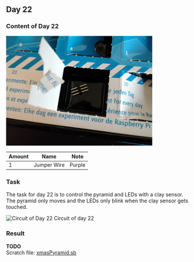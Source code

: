 ## Day 22

### Content of Day 22

![Content of Day 22](assets/IMG_20171222_130716.jpg)

Amount | Name | Note
--- | --- | ---
1 | Jumper Wire | Purple

### Task
The task for day 22 is to control the pyramid and LEDs with a clay sensor.
The pyramid only moves and the LEDs only blink when the clay sensor gets touched.

![Circuit of Day 22](assets/IMG_20171222_??????.jpg)
Circuit of day 22

### Result

**TODO**  
Scratch file: [xmasPyramid.sb](xmasPyramid.sb)
